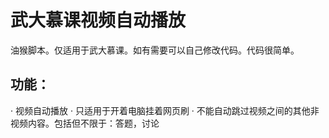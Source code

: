 # 武大慕课视频自动播放
油猴脚本。仅适用于武大慕课。如有需要可以自己修改代码。代码很简单。  

## 功能：  
· 视频自动播放
· 只适用于开着电脑挂着网页刷
· 不能自动跳过视频之间的其他非视频内容。包括但不限于：答题，讨论
